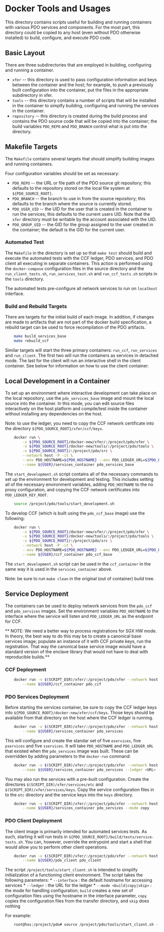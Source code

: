 <!---
Licensed under Creative Commons Attribution 4.0 International License
https://creativecommons.org/licenses/by/4.0/
--->

# Docker Tools and Usages #

This directory contains scripts useful for building and running
containers with various PDO services and components. For the most
part, this directory could be copied to any host (even without PDO
otherwise installed) to build, configure, and execute PDO code.

## Basic Layout ##

There are three subdirectories that are employed in building, configuring and running a  container.

* `xfer` -- this directory is used to pass configuration information
  and keys between the container and the host; for example, to push a
  previously built configuration into the container, put the files in
  the appropriate subdirectory in xfer.
* `tools` -- this directory contains a number of scripts that will be
  installed in the container to simplfy building, configuring and
  running the services in the container.
* `repository` -- this directory is created during the build process
  and contains the PDO source code that will be copied into the
  container; the build variables `PDO_REPO` and `PDO_BRANCH` control
  what is put into the directory.

## Makefile Targets ##

The `Makefile` contains several targets that should simplify building
images and running containers.

Four configuration variables should be set as necessary:

* `PDO_REPO` -- the URL or file path of the PDO source git repository;
  this defaults to the repository stored on the local file system at
  `${PDO_SOURCE_ROOT}`.
* `PDO_BRANCH` -- the branch to use in from the source repository;
  this defaults to the branch where the source is currently stored.
* `PDO_USER_UID` -- the UID for the user that is created in the
  container to run the services; this defaults to the current users
  UID. Note that the `xfer` directory must be writable by the account
  associated with the UID.
* `PDO_GROUP_UID` -- the GID for the group assigned to the user
  created in the container; the default is the GID for the current
  user.

### Automated Test ###

The `Makefile` in the directory is set up so that `make test` should
build and execute the automated tests with the CCF ledger, PDO
services, and PDO client all executing in separate containers. This
action is performed using the `docker-compose` configuration files in
the source directory and the `run_client_tests.sh`,
`run_services_test.sh` and `run_ccf_tests.sh` scripts in the `tools`
directory.

The automated tests pre-configure all network services to run on
`localhost` interface.

### Build and Rebuild Targets ###

There are targets for the initial build of each image. In addition, if
changes are made to artifacts that are not part of the docker build
specification, a rebuild target can be used to force recompilation of
the PDO artifacts.

```bash
    make build_services_base
    make rebuild_ccf
```

Similar targets will start the three primary containers: `run_ccf`,
`run_services` and `run_client`. The first two will run the containers
as services in detached mode. The last for the client will run an
interactive shell in the client container. See below for information
on how to use the client container.

## Local Development in a Container ##

To set up an environment where interactive development can take place
on the local repository, use the `pdo_services_base` image and mount
the local source into the container. In this mode, you can edit source
files interactively on the host platform and compile/test inside the
container without installing any dependencies on the host.

Note: to use the ledger, you need to copy the CCF network certificate
into the directory `${PDO_SOURCE_ROOT}/xfer/ccf/keys`.

```bash
	docker run \
        -v ${PDO_SOURCE_ROOT}/docker-new/xfer/:/project/pdo/xfer \
        -v ${PDO_SOURCE_ROOT}/docker-new/tools/:/project/pdo/tools \
        -v ${PDO_SOURCE_ROOT}/:/project/pdo/src \
        --network host -P -it \
        --env PDO_HOSTNAME=${PDO_HOSTNAME} --env PDO_LEDGER_URL=${PDO_LEDGER_URL} \
        --name ${USER}/services_container pdo_services_base
```

The `start_development.sh` script contains all of the necessary
commands to set up the environment for development and testing. This
includes setting all of the necessary environment variables, adding
`PDO_HOSTNAME` to the no proxy configuration, and copying the CCF
network certificates into `PDO_LEDGER_KEY_ROOT`.

```bash
    source /project/pdo/tools/start_development.sh
```

To develop CCF (which is built using the `pdo_ccf_base` image) use
the following:
```bash
	docker run \
        -v ${PDO_SOURCE_ROOT}/docker-new/xfer/:/project/pdo/xfer \
        -v ${PDO_SOURCE_ROOT}/docker-new/tools/:/project/pdo/tools \
        -v ${PDO_SOURCE_ROOT}/:/project/pdo/src \
        --network host -P -it \
        --env PDO_HOSTNAME=${PDO_HOSTNAME} --env PDO_LEDGER_URL=${PDO_LEDGER_URL} \
        --name ${USER}/ccf_container pdo_ccf_base
```

The `start_development.sh` script can be used in the `ccf_container`
in the same way it is used in the `services_container` above.

Note: be sure to run `make clean` in the original (out of container) build
tree.

## Service Deployment ##

The containers can be used to deploy network services from the
`pdo_ccf` and `pdo_services` images. Set the environment variables
`PDO_HOSTNAME` to the interface where the service will listen and
`PDO_LEDGER_URL` as the endpoint for CCF.

** NOTE: We need a better way to process registrations for SGX HW mode. In
theory, the best way to do this may be to create a canonical base
services image; populate an instance of it with CCF private keys, run
the registration. That way the canonical base service image would have
a standard version of the enclave library that would not have to deal
with reproducible builds.**

### CCF Deployment ###

```bash
    docker run -v $(SCRIPT_DIR)/xfer/:/project/pdo/xfer --network host \
        --name ${USER}/ccf_container pdo_ccf
```

### PDO Services Deployment ###

Before starting the services container, be sure to copy the CCF ledger
keys into `${PDO_SOURCE_ROOT}/docker-new/xfer/ccf/keys`. Those keys
should be available from that directory on the host where the CCF
ledger is running.

```bash
    docker run -v $(SCRIPT_DIR)/xfer/:/project/pdo/xfer --network host \
        --name ${USER}/services_container pdo_services
```

This will configure and create the standar set of five `eservices`,
five `pservices` and five `sservices`. It will take `PDO_HOSTNAME` and
`PDO_LEDGER_URL` that existed when the `pdo_services` image was built.
These can be overridden by adding parameters to the `docker-run`
command:

```bash
    docker run -v $(SCRIPT_DIR)/xfer/:/project/pdo/xfer --network host \
        --name ${USER}/services_container pdo_services --ledger <URL> --interface <HOST>
```

You may also run the services with a pre-built configuration. Create
the directores `$(SCRIPT_DIR)/xfer/services/etc` and
`$(SCRIPT_DIR)/xfer/services/keys`. Copy the service configuration
files in to the `etc` directory and the service keys into the `keys`
directory.

```bash
    docker run -v $(SCRIPT_DIR)/xfer/:/project/pdo/xfer --network host \
        --name ${USER}/services_container pdo_services --mode copy
```

### PDO Client Deployment ###

The client image is primarily intended for automated services
tests. As such, starting it will run tests in
`${PDO_SOURCE_ROOT}/build/tests/service-tests.sh`. You can, however,
override the entrypoint and start a shell that would allow you to
perform other client operations.

```bash
    docker run -v $(SCRIPT_DIR)/xfer/:/project/pdo/xfer --network host -p \
        --name ${USER}/pdo_client pdo_client
```

The script `/project/tools/start_client.sh` is intended to simplify
initialization of a functioning client environment. The script takes
the following parameters:
    * `--interface` : the default hostname for accessing services
    * `--ledger` : the URL for the ledger
    * `--mode <build|copy|skip>` : the mode for handling
      configuration; `build` creates a new set of configuration files
      using the hostname in the interface parameter, `copy` copies the
      configuration files from the transfer directory, and `skip` does
      nothing

For example:
```bash
    root@has:/project/pdo# source /project/pdo/tools/start_client.sh --ledger http://127.0.0.1:6600/
```
